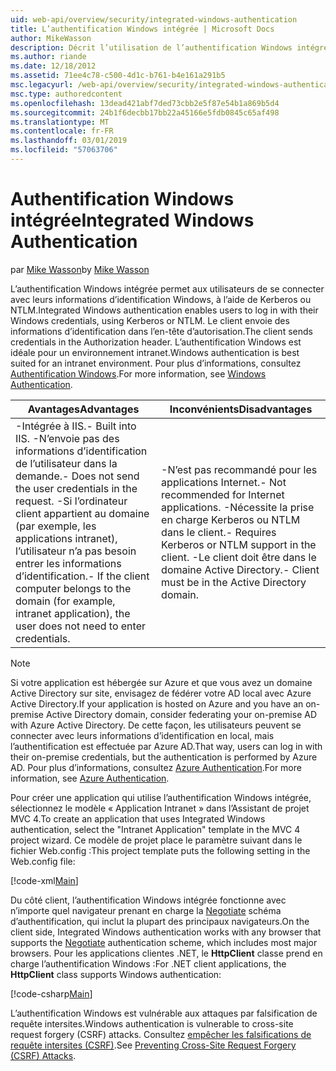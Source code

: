 ```yaml
---
uid: web-api/overview/security/integrated-windows-authentication
title: L’authentification Windows intégrée | Microsoft Docs
author: MikeWasson
description: Décrit l’utilisation de l’authentification Windows intégrée dans l’API Web ASP.NET.
ms.author: riande
ms.date: 12/18/2012
ms.assetid: 71ee4c78-c500-4d1c-b761-b4e161a291b5
msc.legacyurl: /web-api/overview/security/integrated-windows-authentication
msc.type: authoredcontent
ms.openlocfilehash: 13dead421abf7ded73cbb2e5f87e54b1a869b5d4
ms.sourcegitcommit: 24b1f6decbb17bb22a45166e5fdb0845c65af498
ms.translationtype: MT
ms.contentlocale: fr-FR
ms.lasthandoff: 03/01/2019
ms.locfileid: "57063706"
---
```

<a name="integrated-windows-authentication"></a><span data-ttu-id="f6185-103">Authentification Windows intégrée</span><span class="sxs-lookup"><span data-stu-id="f6185-103">Integrated Windows Authentication</span></span>
====================
<span data-ttu-id="f6185-104">par [Mike Wasson](https://github.com/MikeWasson)</span><span class="sxs-lookup"><span data-stu-id="f6185-104">by [Mike Wasson](https://github.com/MikeWasson)</span></span>

<span data-ttu-id="f6185-105">L’authentification Windows intégrée permet aux utilisateurs de se connecter avec leurs informations d’identification Windows, à l’aide de Kerberos ou NTLM.</span><span class="sxs-lookup"><span data-stu-id="f6185-105">Integrated Windows authentication enables users to log in with their Windows credentials, using Kerberos or NTLM.</span></span> <span data-ttu-id="f6185-106">Le client envoie des informations d’identification dans l’en-tête d’autorisation.</span><span class="sxs-lookup"><span data-stu-id="f6185-106">The client sends credentials in the Authorization header.</span></span> <span data-ttu-id="f6185-107">L’authentification Windows est idéale pour un environnement intranet.</span><span class="sxs-lookup"><span data-stu-id="f6185-107">Windows authentication is best suited for an intranet environment.</span></span> <span data-ttu-id="f6185-108">Pour plus d’informations, consultez [Authentification Windows](https://www.iis.net/configreference/system.webserver/security/authentication/windowsauthentication).</span><span class="sxs-lookup"><span data-stu-id="f6185-108">For more information, see [Windows Authentication](https://www.iis.net/configreference/system.webserver/security/authentication/windowsauthentication).</span></span>

| <span data-ttu-id="f6185-109">Avantages</span><span class="sxs-lookup"><span data-stu-id="f6185-109">Advantages</span></span> | <span data-ttu-id="f6185-110">Inconvénients</span><span class="sxs-lookup"><span data-stu-id="f6185-110">Disadvantages</span></span> |
| --- | --- |
| <span data-ttu-id="f6185-111">-Intégrée à IIS.</span><span class="sxs-lookup"><span data-stu-id="f6185-111">- Built into IIS.</span></span> <span data-ttu-id="f6185-112">-N’envoie pas des informations d’identification de l’utilisateur dans la demande.</span><span class="sxs-lookup"><span data-stu-id="f6185-112">- Does not send the user credentials in the request.</span></span> <span data-ttu-id="f6185-113">-Si l’ordinateur client appartient au domaine (par exemple, les applications intranet), l’utilisateur n’a pas besoin entrer les informations d’identification.</span><span class="sxs-lookup"><span data-stu-id="f6185-113">- If the client computer belongs to the domain (for example, intranet application), the user does not need to enter credentials.</span></span> | <span data-ttu-id="f6185-114">-N’est pas recommandé pour les applications Internet.</span><span class="sxs-lookup"><span data-stu-id="f6185-114">- Not recommended for Internet applications.</span></span> <span data-ttu-id="f6185-115">-Nécessite la prise en charge Kerberos ou NTLM dans le client.</span><span class="sxs-lookup"><span data-stu-id="f6185-115">- Requires Kerberos or NTLM support in the client.</span></span> <span data-ttu-id="f6185-116">-Le client doit être dans le domaine Active Directory.</span><span class="sxs-lookup"><span data-stu-id="f6185-116">- Client must be in the Active Directory domain.</span></span> |

> [!NOTE]
> <span data-ttu-id="f6185-117">Si votre application est hébergée sur Azure et que vous avez un domaine Active Directory sur site, envisagez de fédérer votre AD local avec Azure Active Directory.</span><span class="sxs-lookup"><span data-stu-id="f6185-117">If your application is hosted on Azure and you have an on-premise Active Directory domain, consider federating your on-premise AD with Azure Active Directory.</span></span> <span data-ttu-id="f6185-118">De cette façon, les utilisateurs peuvent se connecter avec leurs informations d’identification en local, mais l’authentification est effectuée par Azure AD.</span><span class="sxs-lookup"><span data-stu-id="f6185-118">That way, users can log in with their on-premise credentials, but the authentication is performed by Azure AD.</span></span> <span data-ttu-id="f6185-119">Pour plus d’informations, consultez [Azure Authentication](../../../visual-studio/overview/2012/windows-azure-authentication.md).</span><span class="sxs-lookup"><span data-stu-id="f6185-119">For more information, see [Azure Authentication](../../../visual-studio/overview/2012/windows-azure-authentication.md).</span></span>


<span data-ttu-id="f6185-120">Pour créer une application qui utilise l’authentification Windows intégrée, sélectionnez le modèle « Application Intranet » dans l’Assistant de projet MVC 4.</span><span class="sxs-lookup"><span data-stu-id="f6185-120">To create an application that uses Integrated Windows authentication, select the "Intranet Application" template in the MVC 4 project wizard.</span></span> <span data-ttu-id="f6185-121">Ce modèle de projet place le paramètre suivant dans le fichier Web.config :</span><span class="sxs-lookup"><span data-stu-id="f6185-121">This project template puts the following setting in the Web.config file:</span></span>

[!code-xml[Main](integrated-windows-authentication/samples/sample1.xml)]

<span data-ttu-id="f6185-122">Du côté client, l’authentification Windows intégrée fonctionne avec n’importe quel navigateur prenant en charge la [Negotiate](http://www.ietf.org/rfc/rfc4559.txt) schéma d’authentification, qui inclut la plupart des principaux navigateurs.</span><span class="sxs-lookup"><span data-stu-id="f6185-122">On the client side, Integrated Windows authentication works with any browser that supports the [Negotiate](http://www.ietf.org/rfc/rfc4559.txt) authentication scheme, which includes most major browsers.</span></span> <span data-ttu-id="f6185-123">Pour les applications clientes .NET, le **HttpClient** classe prend en charge l’authentification Windows :</span><span class="sxs-lookup"><span data-stu-id="f6185-123">For .NET client applications, the **HttpClient** class supports Windows authentication:</span></span>

[!code-csharp[Main](integrated-windows-authentication/samples/sample2.cs)]

<span data-ttu-id="f6185-124">L’authentification Windows est vulnérable aux attaques par falsification de requête intersites.</span><span class="sxs-lookup"><span data-stu-id="f6185-124">Windows authentication is vulnerable to cross-site request forgery (CSRF) attacks.</span></span> <span data-ttu-id="f6185-125">Consultez [empêcher les falsifications de requête intersites (CSRF)](preventing-cross-site-request-forgery-csrf-attacks.md).</span><span class="sxs-lookup"><span data-stu-id="f6185-125">See [Preventing Cross-Site Request Forgery (CSRF) Attacks](preventing-cross-site-request-forgery-csrf-attacks.md).</span></span>
